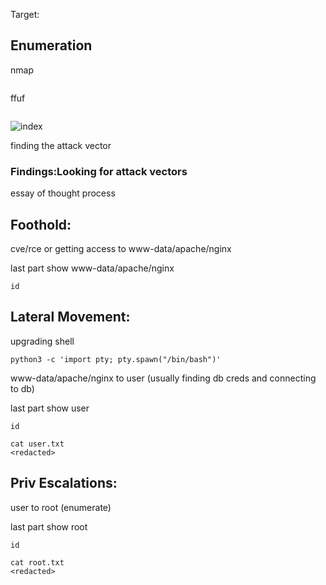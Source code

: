 Target:

## Enumeration

nmap
```

```

ffuf
```

```

![index]()



finding the attack vector

### Findings:Looking for attack vectors


essay of thought process


## Foothold:

cve/rce or getting access to www-data/apache/nginx





last part show www-data/apache/nginx
```
id 

```


## Lateral Movement:

upgrading shell
```
python3 -c 'import pty; pty.spawn("/bin/bash")'
```

www-data/apache/nginx to user (usually finding db creds and connecting to db)





last part show user

```
id 

```

```
cat user.txt
<redacted>
```


## Priv Escalations:

user to root (enumerate)





last part show root
```
id 

```

```
cat root.txt
<redacted>
```
